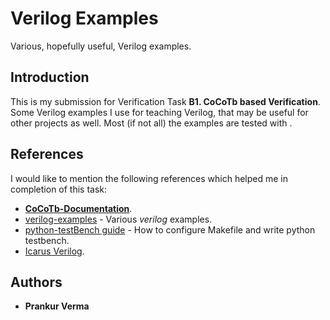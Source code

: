 # Verilog Examples

Various, hopefully useful, Verilog examples.

## Introduction

This is my submission for Verification Task **B1. CoCoTb based Verification**. Some Verilog examples I use for teaching Verilog, that may be useful for other projects as well. Most (if not all) the examples are tested with .

## References

I would like to mention the following references which helped me in completion of this task:

  * **[CoCoTb-Documentation](https://readthedocs.org/projects/cocotb/downloads/pdf/latest/)**.
  * [verilog-examples](https://gitlab.com/jjchico/verilog-examples/) - Various *verilog* examples.
  * [python-testBench guide](https://www.youtube.com/watch?v=DtzD2UM-Dzg) - How to configure Makefile and write python testbench.
  * [Icarus Verilog](http://iverilog.icarus.com/).

## Authors

  * **Prankur Verma**
